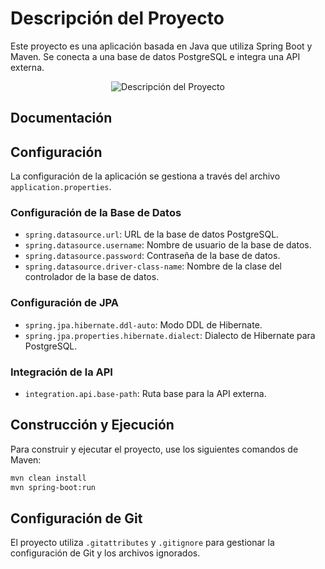 # Descripción del Proyecto
Este proyecto es una aplicación basada en Java que utiliza Spring Boot y Maven. Se conecta a una base de datos PostgreSQL e integra una API externa.

<p align="center">
  <img src="[src/main/resources/static/badge_literalura.png](https://github.com/AlexGolik/Challenge_LiterAlura/blob/a7f463f9050cd70a68503ee5985a947706d761e5/src/main/resources/static/badge%20literalura.png)" alt="Descripción del Proyecto">
</p>


## Documentación

## Configuración
La configuración de la aplicación se gestiona a través del archivo `application.properties`.

### Configuración de la Base de Datos
- `spring.datasource.url`: URL de la base de datos PostgreSQL.
- `spring.datasource.username`: Nombre de usuario de la base de datos.
- `spring.datasource.password`: Contraseña de la base de datos.
- `spring.datasource.driver-class-name`: Nombre de la clase del controlador de la base de datos.

### Configuración de JPA
- `spring.jpa.hibernate.ddl-auto`: Modo DDL de Hibernate.
- `spring.jpa.properties.hibernate.dialect`: Dialecto de Hibernate para PostgreSQL.

### Integración de la API
- `integration.api.base-path`: Ruta base para la API externa.

## Construcción y Ejecución
Para construir y ejecutar el proyecto, use los siguientes comandos de Maven:

```sh
mvn clean install
mvn spring-boot:run
```

## Configuración de Git
El proyecto utiliza `.gitattributes` y `.gitignore` para gestionar la configuración de Git y los archivos ignorados.


